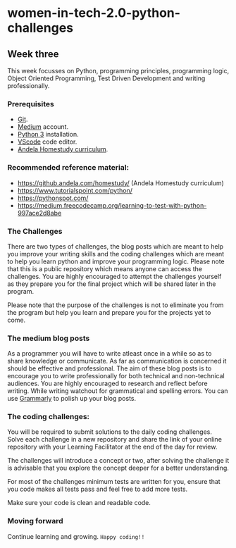 # women-in-tech-2.0-python-challenges

## Week three 
This week focusses on Python, programming principles, programming logic, Object Oriented Programming, Test Driven Development and writing professionally.

### Prerequisites
- [Git](https://guides.github.com/activities/hello-world/).
- [Medium](https://medium.com/) account.
- [Python 3](https://realpython.com/installing-python/) installation.
- [VScode](https://code.visualstudio.com/) code editor.
- [Andela Homestudy curriculum](https://github.andela.com/homestudy/).

### Recommended reference material:
- https://github.andela.com/homestudy/ (Andela Homestudy curriculum)
- https://www.tutorialspoint.com/python/
- https://pythonspot.com/
- https://medium.freecodecamp.org/learning-to-test-with-python-997ace2d8abe

### The Challenges
There are two types of challenges, the blog posts which are meant to help you improve your writing skills and the coding challenges which are meant to help you learn python and improve your programming logic.
Please note that this is a public repository which means anyone can access the challenges. You are highly encouraged to attempt the challenges yourself as they prepare you for the final project which will be shared later in the program.

Please note that the purpose of the challenges is not to eliminate you from the program but help you learn and prepare you for the projects yet to come.

### The medium blog posts 
As a programmer you will have to write atleast once in a while so as to share knowledge or communicate. As far as communication is concerned it should be effective and professional. The aim of these blog posts is to encourage you to write professionally for both technical and non-technical audiences. You are highly encouraged to research and reflect before writing. While writing watchout for grammatical and spelling errors. You can use [Grammarly](https://www.grammarly.com) to polish up your blog posts.

### The coding challenges:
You will be required to submit solutions to the daily coding challenges. Solve each challenge in a new repository and share the link of your online repository with your Learning Facilitator at the end of the day for review.

The challenges will introduce a concept or two, after solving the challenge it is advisable that you explore the concept deeper for a better understanding. 

For most of the challenges minimum tests are written for you, ensure that you code makes all tests pass and feel free to add more tests. 

Make sure your code is clean and readable code. 

### Moving forward
Continue learning and growing. ```Happy coding!!```

